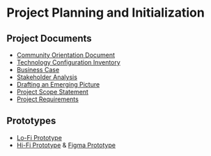 # Project Planning and Initialization

## Project Documents
- [Community Orientation Document](https://github.com/dav1dk1m/BlinkBoost/blob/main/InitPlan/01%20-%20Community%20Characteristics%20Orientation.pdf)
- [Technology Configuration Inventory](https://github.com/dav1dk1m/BlinkBoost/blob/main/InitPlan/02%20-%20Technology%20Configuration%20Inventory.pdf)
- [Business Case](https://github.com/dav1dk1m/BlinkBoost/blob/main/InitPlan/03%20-%20Business%20Case.pdf)
- [Stakeholder Analysis](https://github.com/dav1dk1m/BlinkBoost/blob/main/InitPlan/04%20-%20Stakeholder%20Analysis%20.pdf)
- [Drafting an Emerging Picture](https://github.com/dav1dk1m/BlinkBoost/blob/main/InitPlan/05%20-%20Drafting%20an%20Emerging%20Picture.pdf)
- [Project Scope Statement](https://github.com/dav1dk1m/BlinkBoost/blob/main/InitPlan/06%20-%20Project%20Scope%20Statement.pdf)
- [Project Requirements]()

## Prototypes
- [Lo-Fi Prototype]()
- [Hi-Fi Prototype]() & [Figma Prototype](https://www.figma.com/proto/MMa7t2L3EiCM5etiGtllM6/BlinkBoost-Hi-Fi?type=design&node-id=1-3&t=ji3XsCZGK1sgKTSM-1&scaling=scale-down&page-id=0%3A1&starting-point-node-id=1%3A3&mode=design)